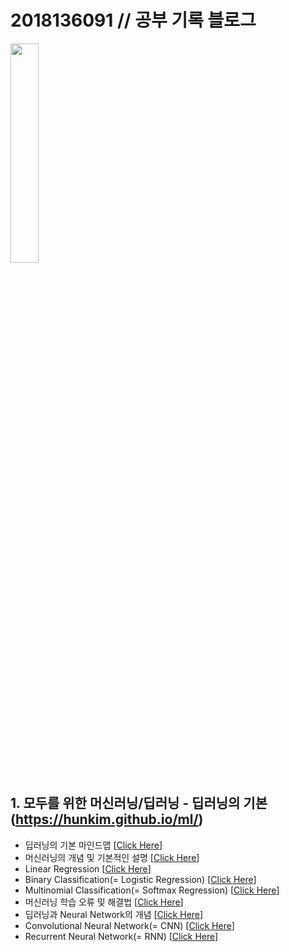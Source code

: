 # 2018136091 // 공부 기록 블로그
<img src="https://user-images.githubusercontent.com/55045082/91526943-b8270d80-e93f-11ea-8239-bb581a1ff5b2.jpg" width="30%"></img>
## 1. 모두를 위한 머신러닝/딥러닝 - 딥러닝의 기본(https://hunkim.github.io/ml/)
* 딥러닝의 기본 마인드맵 [[Click Here](https://github.com/northmantar/2018136091/blob/master/%EB%94%A5%EB%9F%AC%EB%8B%9D%EC%9D%98%20%EA%B8%B0%EB%B3%B8%20%EB%A7%88%EC%9D%B8%EB%93%9C%EB%A7%B5%20.md)]
* 머신러닝의 개념 및 기본적인 설명 [[Click Here](https://github.com/northmantar/2018136091/blob/master/%EB%A8%B8%EC%8B%A0%EB%9F%AC%EB%8B%9D%EC%9D%98%20%EA%B0%9C%EB%85%90%20%EB%B0%8F%20%EA%B8%B0%EB%B3%B8%EC%A0%81%EC%9D%B8%20%EC%84%A4%EB%AA%85.md)]
* Linear Regression [[Click Here](https://github.com/northmantar/2018136091/blob/master/Linear%20Regression.md)]
* Binary Classification(= Logistic Regression) [[Click Here](https://github.com/northmantar/2018136091/blob/master/Binary%20Classification(=%20Logistic%20Regression).md)]
* Multinomial Classification(= Softmax Regression) [[Click Here](https://github.com/northmantar/2018136091/blob/master/Multinomial%20Classification(%3D%20Softmax%20Regression).md)]
* 머신러닝 학습 오류 및 해결법 [[Click Here](https://github.com/northmantar/2018136091/blob/master/%EB%A8%B8%EC%8B%A0%EB%9F%AC%EB%8B%9D%20%ED%95%99%EC%8A%B5%20%EC%98%A4%EB%A5%98%20%EB%B0%8F%20%ED%95%B4%EA%B2%B0%EB%B2%95.md)]
* 딥러닝과 Neural Network의 개념 [[Click Here](https://github.com/northmantar/2018136091/blob/master/%EB%94%A5%EB%9F%AC%EB%8B%9D%EA%B3%BC%20Neural%20Network%EC%9D%98%20%EA%B0%9C%EB%85%90.md)]
* Convolutional Neural Network(= CNN) [[Click Here](https://github.com/northmantar/2018136091/blob/master/Convolutional%20Neural%20Network(=%20CNN).md)]
* Recurrent Neural Network(= RNN) [[Click Here]()]
